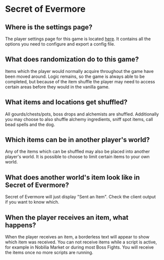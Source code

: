 # Secret of Evermore

## Where is the settings page?
The player settings page for this game is located <a href="../player-settings">here</a>. It contains all the options
you need to configure and export a config file.

## What does randomization do to this game?
Items which the player would normally acquire throughout the game have been moved around. Logic remains, so the game
is always able to be completed, but because of the item shuffle the player may need to access certain areas before
they would in the vanilla game.

## What items and locations get shuffled?
All gourds/chests/pots, boss drops and alchemists are shuffled. Additionally you may choose to also shuffle alchemy
ingredients, sniff spot items, call bead spells and the dog.

## Which items can be in another player's world?
Any of the items which can be shuffled may also be placed into another player's world. It is possible to choose to
limit certain items to your own world.

## What does another world's item look like in Secret of Evermore?
Secret of Evermore will just display "Sent an Item". Check the client output if you want to know which.

## When the player receives an item, what happens?
When the player receives an item, a borderless text will appear to show which item was received. You can not receive
items while a script is active, for example in Nobilia Market or during most Boss Fights. You will receive the items
once no more scripts are running.
